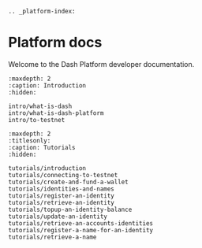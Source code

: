 ```{eval-rst}
.. _platform-index:
```

# Platform docs

Welcome to the Dash Platform developer documentation.

```{toctree}
:maxdepth: 2
:caption: Introduction
:hidden:

intro/what-is-dash
intro/what-is-dash-platform
intro/to-testnet
```

```{toctree}
:maxdepth: 2
:titlesonly:
:caption: Tutorials
:hidden:

tutorials/introduction
tutorials/connecting-to-testnet
tutorials/create-and-fund-a-wallet
tutorials/identities-and-names
tutorials/register-an-identity
tutorials/retrieve-an-identity
tutorials/topup-an-identity-balance
tutorials/update-an-identity
tutorials/retrieve-an-accounts-identities
tutorials/register-a-name-for-an-identity
tutorials/retrieve-a-name
```
